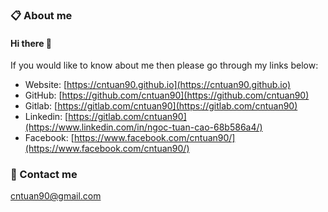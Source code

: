 ### 📋 About me
#### Hi there 👋
If you would like to know about me then please go through my links below:

* Website: [https://cntuan90.github.io](https://cntuan90.github.io)
* GitHub: [https://github.com/cntuan90](https://github.com/cntuan90)
* Gitlab: [https://gitlab.com/cntuan90](https://gitlab.com/cntuan90)
* Linkedin: [https://gitlab.com/cntuan90](https://www.linkedin.com/in/ngoc-tuan-cao-68b586a4/)
* Facebook: [https://www.facebook.com/cntuan90/](https://www.facebook.com/cntuan90/)

### 📩 Contact me

[cntuan90@gmail.com](cntuan90@gmail.com)
<!--
**cntuan90/cntuan90** is a ✨ _special_ ✨ repository because its `README.md` (this file) appears on your GitHub profile.

Here are some ideas to get you started:

- 🔭 I’m currently working on ...
- 🌱 I’m currently learning ...
- 👯 I’m looking to collaborate on ...
- 🤔 I’m looking for help with ...
- 💬 Ask me about ...
- 📫 How to reach me: ...
- 😄 Pronouns: ...
- ⚡ Fun fact: ...
-->
